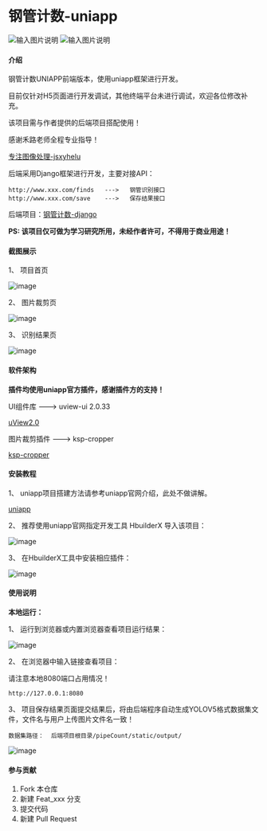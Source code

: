 # 钢管计数-uniapp

![输入图片说明](static/doc/10.jpg) ![输入图片说明](static/doc/11.jpg)

#### 介绍
钢管计数UNIAPP前端版本，使用uniapp框架进行开发。

目前仅针对H5页面进行开发调试，其他终端平台未进行调试，欢迎各位修改补充。

该项目需与作者提供的后端项目搭配使用！

感谢禾路老师全程专业指导！

[专注图像处理-jsxyhelu](https://www.cnblogs.com/jsxyhelu)

后端采用Django框架进行开发，主要对接API：

```
http://www.xxx.com/finds   --->   钢管识别接口
http://www.xxx.com/save    --->   保存结果接口

```

后端项目：[钢管计数-django](https://gitee.com/atvip/pipe_count_django)

**PS: 该项目仅可做为学习研究所用，未经作者许可，不得用于商业用途！**

#### 截图展示

1、 项目首页

![image](static/doc/1.jpg)

2、 图片裁剪页

![image](static/doc/2.jpg)

3、 识别结果页

![image](static/doc/3.jpg)

#### 软件架构

**插件均使用uniapp官方插件，感谢插件方的支持！**

UI组件库       ---> uview-ui 2.0.33

[uView2.0](https://ext.dcloud.net.cn/plugin?id=1593)

图片裁剪插件    ---> ksp-cropper

[ksp-cropper](https://ext.dcloud.net.cn/plugin?id=6878)


#### 安装教程

1、 uniapp项目搭建方法请参考uniapp官网介绍，此处不做讲解。

[uniapp](https://uniapp.dcloud.net.cn/quickstart-hx.html)

2、 推荐使用uniapp官网指定开发工具 HbuilderX 导入该项目：

![image](static/doc/5.jpg)

3、 在HbuilderX工具中安装相应插件：

![image](static/doc/4.jpg)


#### 使用说明

**本地运行：**

1、 运行到浏览器或内置浏览器查看项目运行结果：

![image](static/doc/6.jpg)

2、 在浏览器中输入链接查看项目：

请注意本地8080端口占用情况！

```
http://127.0.0.1:8080
```

3、 项目保存结果页面提交结果后，将由后端程序自动生成YOLOV5格式数据集文件，文件名与用户上传图片文件名一致！

```
数据集路径：  后端项目根目录/pipeCount/static/output/
```

![image](static/doc/7.jpg)

#### 参与贡献

1.  Fork 本仓库
2.  新建 Feat_xxx 分支
3.  提交代码
4.  新建 Pull Request

